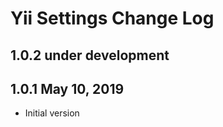 Yii Settings Change Log
=======================

1.0.2 under development
-----------------------

1.0.1 May 10, 2019
------------------

- Initial version

